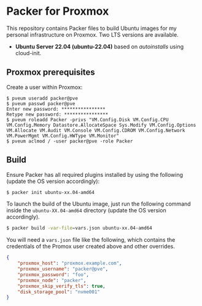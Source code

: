 # Packer for Proxmox

This repository contains Packer files to build Ubuntu images for my personal infrastructure on Proxmox. Two LTS versions are available.

* **Ubuntu Server 22.04 (ubuntu-22.04)** based on *autoinstalls* using cloud-init.

## Proxmox prerequisites 

Create a user within Proxmox:
~~~ shell
$ pveum useradd packer@pve
$ pveum passwd packer@pve
Enter new password: ****************
Retype new password: ****************
$ pveum roleadd Packer -privs "VM.Config.Disk VM.Config.CPU VM.Config.Memory Datastore.AllocateSpace Sys.Modify VM.Config.Options VM.Allocate VM.Audit VM.Console VM.Config.CDROM VM.Config.Network VM.PowerMgmt VM.Config.HWType VM.Monitor"
$ pveum aclmod / -user packer@pve -role Packer
~~~

## Build

Ensure Packer has all required plugins installed by using the following (update the OS version accordingly):
```sh
$ packer init ubuntu-xx.04-amd64
```

To launch the build of the Ubuntu image, just run the following command inside the `ubuntu-XX.04-amd64` directory  (update the OS version accordingly).

```sh
$ packer build -var-file=vars.json ubuntu-xx.04-amd64
```

You will need a `vars.json` file like the following, which contains the credentials of the Promox user created above and other overrides.

```json
{
    "proxmox_host": "proxmox.example.com",
    "proxmox_username": "packer@pve",
    "proxmox_password": "foo",
    "proxmox_node": "packer",
    "proxmox_skip_verify_tls": true,
    "disk_storage_pool": "nvme001"
}
```